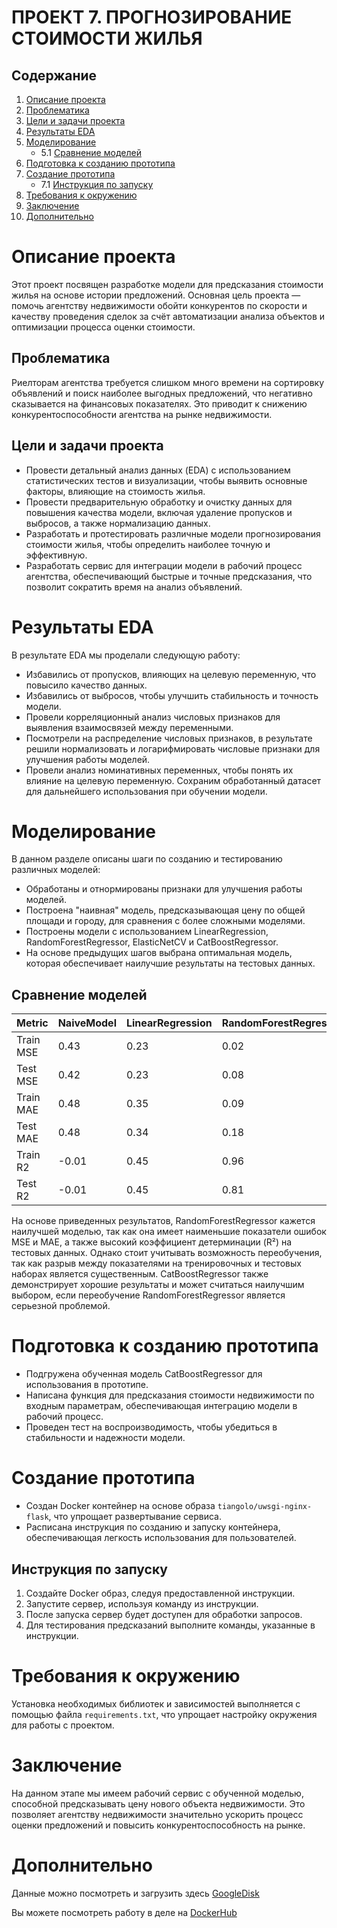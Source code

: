 # **ПРОЕКТ 7. ПРОГНОЗИРОВАНИЕ СТОИМОСТИ ЖИЛЬЯ**

## **Содержание**

1. [Описание проекта](https://github.com/alkoop1/educational_project/blob/master/educational_projects/project_7/README.MD#Описание-проекта)
2. [Проблематика](https://github.com/alkoop1/educational_project/blob/master/educational_projects/project_7/README.MD#Проблематика)
3. [Цели и задачи проекта](https://github.com/alkoop1/educational_project/blob/master/educational_projects/project_7/README.MD#Цели-и-задачи-проекта)
4. [Результаты EDA](https://github.com/alkoop1/educational_project/blob/master/educational_projects/project_7/README.MD#Результаты-EDA)
5. [Моделирование](https://github.com/alkoop1/educational_project/blob/master/educational_projects/project_7/README.MD#Моделирование)
    * 5.1 [Сравнение моделей](https://github.com/alkoop1/educational_project/blob/master/educational_projects/project_7/README.MD#Сравнение-моделей)
6. [Подготовка к созданию прототипа](https://github.com/alkoop1/educational_project/blob/master/educational_projects/project_7/README.MD#Подготовка-к-созданию-прототипа)
7. [Создание прототипа](https://github.com/alkoop1/educational_project/blob/master/educational_projects/project_7/README.MD#Создание-прототипа)
    * 7.1 [Инструкция по запуску](https://github.com/alkoop1/educational_project/blob/master/educational_projects/project_7/README.MD#Инструкция-по-запуску)
8. [Требования к окружению](https://github.com/alkoop1/educational_project/blob/master/educational_projects/project_7/README.MD#Требования-к-окружению)
9. [Заключение](https://github.com/alkoop1/educational_project/blob/master/educational_projects/project_7/README.MD#Заключение)
10. [Дополнительно](https://github.com/alkoop1/educational_project/blob/master/educational_projects/project_7/README.MD#Дополнительно)

# **Описание проекта**

Этот проект посвящен разработке модели для предсказания стоимости жилья на основе истории предложений. Основная цель проекта — помочь агентству недвижимости обойти конкурентов по скорости и качеству проведения сделок за счёт автоматизации анализа объектов и оптимизации процесса оценки стоимости.

## **Проблематика**

Риелторам агентства требуется слишком много времени на сортировку объявлений и поиск наиболее выгодных предложений, что негативно сказывается на финансовых показателях. Это приводит к снижению конкурентоспособности агентства на рынке недвижимости.

## **Цели и задачи проекта**

- Провести детальный анализ данных (EDA) с использованием статистических тестов и визуализации, чтобы выявить основные факторы, влияющие на стоимость жилья.
- Провести предварительную обработку и очистку данных для повышения качества модели, включая удаление пропусков и выбросов, а также нормализацию данных.
- Разработать и протестировать различные модели прогнозирования стоимости жилья, чтобы определить наиболее точную и эффективную.
- Разработать сервис для интеграции модели в рабочий процесс агентства, обеспечивающий быстрые и точные предсказания, что позволит сократить время на анализ объявлений.

# **Результаты EDA**

В результате EDA мы проделали следующую работу:
- Избавились от пропусков, влияющих на целевую переменную, что повысило качество данных.
- Избавились от выбросов, чтобы улучшить стабильность и точность модели.
- Провели корреляционный анализ числовых признаков для выявления взаимосвязей между переменными.
- Посмотрели на распределение числовых признаков, в результате решили нормализовать и логарифмировать числовые признаки для улучшения работы моделей.
- Провели анализ номинативных переменных, чтобы понять их влияние на целевую переменную.
Сохраним обработанный датасет для дальнейшего использования при обучении модели.

# **Моделирование**

В данном разделе описаны шаги по созданию и тестированию различных моделей:
- Обработаны и отнормированы признаки для улучшения работы моделей.
- Построена "наивная" модель, предсказывающая цену по общей площади и городу, для сравнения с более сложными моделями.
- Построены модели с использованием LinearRegression, RandomForestRegressor, ElasticNetCV и CatBoostRegressor.
- На основе предыдущих шагов выбрана оптимальная модель, которая обеспечивает наилучшие результаты на тестовых данных.

## **Сравнение моделей**

| Metric       | NaiveModel | LinearRegression | RandomForestRegressor | ElasticNetCV | CatBoostRegressor |
|--------------|------------|------------------|-----------------------|--------------|-------------------|
| Train MSE    | 0.43       | 0.23             | 0.02                  | 0.23         | 0.10              |
| Test MSE     | 0.42       | 0.23             | 0.08                  | 0.23         | 0.11              |
| Train MAE    | 0.48       | 0.35             | 0.09                  | 0.35         | 0.23              |
| Test MAE     | 0.48       | 0.34             | 0.18                  | 0.34         | 0.23              |
| Train R2     | -0.01      | 0.45             | 0.96                  | 0.45         | 0.76              |
| Test R2      | -0.01      | 0.45             | 0.81                  | 0.45         | 0.74              |

На основе приведенных результатов, RandomForestRegressor кажется наилучшей моделью, так как она имеет наименьшие показатели ошибок MSE и MAE, а также высокий коэффициент детерминации (R²) на тестовых данных. Однако стоит учитывать возможность переобучения, так как разрыв между показателями на тренировочных и тестовых наборах является существенным. CatBoostRegressor также демонстрирует хорошие результаты и может считаться наилучшим выбором, если переобучение RandomForestRegressor является серьезной проблемой.

# **Подготовка к созданию прототипа**

- Подгружена обученная модель CatBoostRegressor для использования в прототипе.
- Написана функция для предсказания стоимости недвижимости по входным параметрам, обеспечивающая интеграцию модели в рабочий процесс.
- Проведен тест на воспроизводимость, чтобы убедиться в стабильности и надежности модели.

# **Создание прототипа**

- Создан Docker контейнер на основе образа `tiangolo/uwsgi-nginx-flask`, что упрощает развертывание сервиса.
- Расписана инструкция по созданию и запуску контейнера, обеспечивающая легкость использования для пользователей.

## **Инструкция по запуску**

1. Создайте Docker образ, следуя предоставленной инструкции.
2. Запустите сервер, используя команду из инструкции.
3. После запуска сервер будет доступен для обработки запросов.
4. Для тестирования предсказаний выполните команды, указанные в инструкции.

# **Требования к окружению**

Установка необходимых библиотек и зависимостей выполняется с помощью файла `requirements.txt`, что упрощает настройку окружения для работы с проектом.

# **Заключение**

На данном этапе мы имеем рабочий сервис с обученной моделью, способной предсказывать цену нового объекта недвижимости. Это позволяет агентству недвижимости значительно ускорить процесс оценки предложений и повысить конкурентоспособность на рынке.

# **Дополнительно**

Данные можно посмотреть и загрузить здесь [GoogleDisk](https://drive.google.com/drive/folders/1DAJ4cv7rEXkpN6SwBo8BfrH5db6eNJGC?usp=sharing)

Вы можете посмотреть работу в деле на [DockerHub](https://hub.docker.com/repository/docker/aleckkoop/final_project/general)